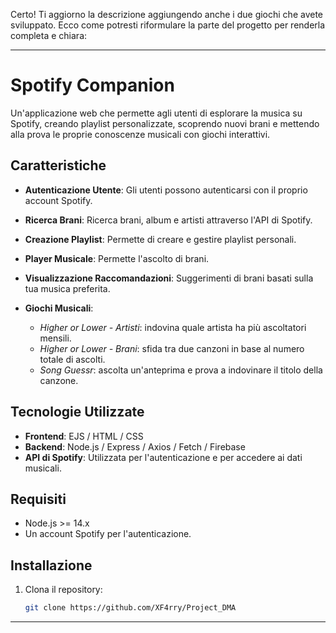 Certo! Ti aggiorno la descrizione aggiungendo anche i due giochi che avete sviluppato. Ecco come potresti riformulare la parte del progetto per renderla completa e chiara:

---

# Spotify Companion

Un'applicazione web che permette agli utenti di esplorare la musica su Spotify, creando playlist personalizzate, scoprendo nuovi brani e mettendo alla prova le proprie conoscenze musicali con giochi interattivi.

## Caratteristiche

* **Autenticazione Utente**: Gli utenti possono autenticarsi con il proprio account Spotify.
* **Ricerca Brani**: Ricerca brani, album e artisti attraverso l'API di Spotify.
* **Creazione Playlist**: Permette di creare e gestire playlist personali.
* **Player Musicale**: Permette l'ascolto di brani.
* **Visualizzazione Raccomandazioni**: Suggerimenti di brani basati sulla tua musica preferita.
* **Giochi Musicali**:

  * *Higher or Lower - Artisti*: indovina quale artista ha più ascoltatori mensili.
  * *Higher or Lower - Brani*: sfida tra due canzoni in base al numero totale di ascolti.
  * *Song Guessr*: ascolta un'anteprima e prova a indovinare il titolo della canzone.

## Tecnologie Utilizzate

* **Frontend**: EJS / HTML / CSS
* **Backend**: Node.js / Express / Axios / Fetch / Firebase
* **API di Spotify**: Utilizzata per l'autenticazione e per accedere ai dati musicali.

## Requisiti

* Node.js >= 14.x
* Un account Spotify per l'autenticazione.

## Installazione

1. Clona il repository:

   ```bash
   git clone https://github.com/XF4rry/Project_DMA  
   ```

---
